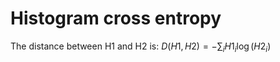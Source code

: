 

# Histogram cross entropy

The distance between H1 and H2 is: $D(H1, H2) = -\sum_i H1_i \log(H2_i)$
